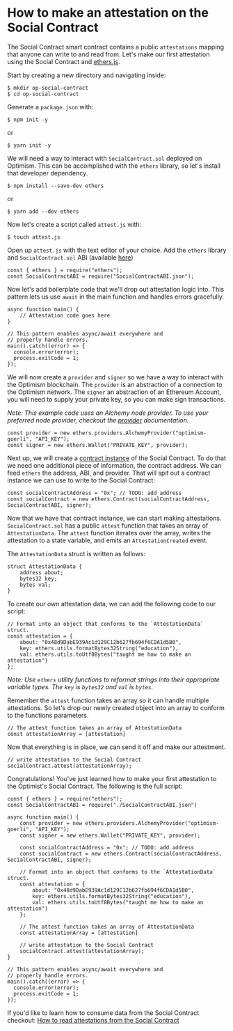 # How to make an attestation on the Social Contract

The Social Contract smart contract contains a public `attestations` mapping that anyone can write to and read from. Let's make our first attestation using the Social Contract and [ethers.js](https://docs.ethers.io/v5/).

Start by creating a new directory and navigating inside:

```
$ mkdir op-social-contract
$ cd op-social-contract
```

Generate a `package.json` with:

```
$ npm init -y
```

or

```
$ yarn init -y
```

We will need a way to interact with `SocialContract.sol` deployed on Optimism. This can be accomplished with the `ethers` library, so let's install that developer dependency.

```
$ npm install --save-dev ethers
```

or

```
$ yarn add --dev ethers
```

Now let's create a script called `attest.js` with:

```
$ touch attest.js
```

Open up `attest.js` with the text editor of your choice. Add the `ethers` library and `SocialContract.sol` ABI (available [here](./resources/SocialContractABI.json))

```
const { ethers } = require("ethers");
const SocialContractABI = require("SocialContractABI.json");
```

Now let's add boilerplate code that we'll drop out attestation logic into. This pattern lets us use `await` in the main function and handles errors gracefully.

```
async function main() {
    // Attestation code goes here
}

// This pattern enables async/await everywhere and
// properly handle errors.
main().catch((error) => {
  console.error(error);
  process.exitCode = 1;
});
```

We will now create a `provider` and `signer` so we have a way to interact with the Optimism blockchain. The `provider` is an abstraction of a connection to the Optimism network. The `signer` an abstraction of an Ethereum Account, you will need to supply your private key, so you can make sign transactions.

_Note: This example code uses an Alchemy node provider. To use your preferred node provider, checkout the [provider](https://docs.ethers.io/v5/) documentation._

```
const provider = new ethers.providers.AlchemyProvider("optimism-goerli", "API_KEY");
const signer = new ethers.Wallet("PRIVATE_KEY", provider);
```

Next up, we will create a [contract instance](https://docs.ethers.io/v5/api/contract/contract/) of the Social Contract. To do that we need one additional piece of information, the contract address. We can feed `ethers` the address, ABI, and provider. That will spit out a contract instance we can use to write to the Social Contract:

```
const socialContractAddress = "0x"; // TODO: add address
const socialContract = new ethers.Contract(socialContractAddress, SocialContractABI, signer);
```

Now that we have that contract instance, we can start making attestations. `SocialContract.sol` has a public `attest` function that takes an array of `AttestationData`. The `attest` function iterates over the array, writes the attestation to a state variable, and emits an `AttestationCreated` event.

The `AttestationData` struct is written as follows:

```
struct AttestationData {
    address about;
    bytes32 key;
    bytes val;
}
```

To create our own attestation data, we can add the following code to our script:

```
// Format into an object that conforms to the `AttestationData` struct.
const attestation = {
    about: "0x48d9DabE939Ac1d129C12b627fb694f6CDA1d5B0",
    key: ethers.utils.formatBytes32String("education"),
    val: ethers.utils.toUtf8Bytes("taught me how to make an attestation")
};
```

_Note: Use `ethers` utility functions to reformat strings into their appropriate variable types. The `key` is `bytes32` and `val` is `bytes`._

Remember the `attest` function takes an array so it can handle multiple attestations. So let's drop our newly created object into an array to conform to the functions parameters.

```
// The attest function takes an array of AttestationData
const attestationArray = [attestation]
```

Now that everything is in place, we can send it off and make our attestment.

```
// write attestation to the Social Contract
socialContract.attest(attestationArray);
```

Congratulations! You've just learned how to make your first attestation to the Optimist's Social Contract. The following is the full script:

```
const { ethers } = require("ethers");
const SocialContractABI = require("./SocialContractABI.json")

async function main() {
    const provider = new ethers.providers.AlchemyProvider("optimism-goerli", "API_KEY");
    const signer = new ethers.Wallet("PRIVATE_KEY", provider);

    const socialContractAddress = "0x"; // TODO: add address
    const socialContract = new ethers.Contract(socialContractAddress, SocialContractABI, signer);

    // Format into an object that conforms to the `AttestationData` struct.
    const attestation = {
        about: "0x48d9DabE939Ac1d129C12b627fb694f6CDA1d5B0",
        key: ethers.utils.formatBytes32String("education"),
        val: ethers.utils.toUtf8Bytes("taught me how to make an attestation")
    };

    // The attest function takes an array of AttestationData
    const attestationArray = [attestation]

    // write attestation to the Social Contract
    socialContract.attest(attestationArray);
}

// This pattern enables async/await everywhere and
// properly handle errors.
main().catch((error) => {
  console.error(error);
  process.exitCode = 1;
});
```

If you'd like to learn how to consume data from the Social Contract checkout: [How to read attestations from the Social Contract](./02-social-contract-read.md)
